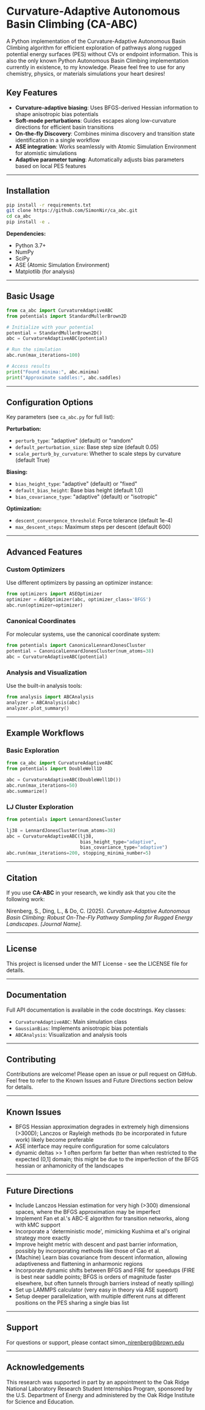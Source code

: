 # Curvature-Adaptive Autonomous Basin Climbing (CA-ABC)

A Python implementation of the Curvature-Adaptive Autonomous Basin Climbing algorithm for efficient exploration of pathways along rugged potential energy surfaces (PES) without CVs or endpoint information.
This is also the only known Python Autonomous Basin Climbing implementation currently in existence, to my knowledge. Please feel free to use for any chemistry, physics, or materials simulations your heart desires!

## Key Features

- **Curvature-adaptive biasing**: Uses BFGS-derived Hessian information to shape anisotropic bias potentials
- **Soft-mode perturbations**: Guides escapes along low-curvature directions for efficient basin transitions
- **On-the-fly Discovery**: Combines minima discovery and transition state identification in a single workflow
- **ASE integration**: Works seamlessly with Atomic Simulation Environment for atomistic simulations
- **Adaptive parameter tuning**: Automatically adjusts bias parameters based on local PES features

---

## Installation

```bash
pip install -r requirements.txt 
git clone https://github.com/SimonNir/ca_abc.git
cd ca_abc
pip install -e .
```


**Dependencies:**

  * Python 3.7+
  * NumPy
  * SciPy
  * ASE (Atomic Simulation Environment)
  * Matplotlib (for analysis)

-----

## Basic Usage

```python
from ca_abc import CurvatureAdaptiveABC
from potentials import StandardMullerBrown2D

# Initialize with your potential
potential = StandardMullerBrown2D()
abc = CurvatureAdaptiveABC(potential)

# Run the simulation
abc.run(max_iterations=100)

# Access results
print("Found minima:", abc.minima)
print("Approximate saddles:", abc.saddles)
```

-----

## Configuration Options

Key parameters (see `ca_abc.py` for full list):

**Perturbation:**

  * `perturb_type`: "adaptive" (default) or "random"
  * `default_perturbation_size`: Base step size (default 0.05)
  * `scale_perturb_by_curvature`: Whether to scale steps by curvature (default True)

**Biasing:**

  * `bias_height_type`: "adaptive" (default) or "fixed"
  * `default_bias_height`: Base bias height (default 1.0)
  * `bias_covariance_type`: "adaptive" (default) or "isotropic"

**Optimization:**

  * `descent_convergence_threshold`: Force tolerance (default 1e-4)
  * `max_descent_steps`: Maximum steps per descent (default 600)

-----

## Advanced Features

### Custom Optimizers

Use different optimizers by passing an optimizer instance:

```python
from optimizers import ASEOptimizer
optimizer = ASEOptimizer(abc, optimizer_class='BFGS')
abc.run(optimizer=optimizer)
```

### Canonical Coordinates

For molecular systems, use the canonical coordinate system:

```python
from potentials import CanonicalLennardJonesCluster
potential = CanonicalLennardJonesCluster(num_atoms=38)
abc = CurvatureAdaptiveABC(potential)
```

### Analysis and Visualization

Use the built-in analysis tools:

```python
from analysis import ABCAnalysis
analyzer = ABCAnalysis(abc)
analyzer.plot_summary()
```

-----

## Example Workflows

### Basic Exploration

```python
from ca_abc import CurvatureAdaptiveABC
from potentials import DoubleWell1D

abc = CurvatureAdaptiveABC(DoubleWell1D())
abc.run(max_iterations=50)
abc.summarize()
```

### LJ Cluster Exploration

```python
from potentials import LennardJonesCluster

lj38 = LennardJonesCluster(num_atoms=38)
abc = CurvatureAdaptiveABC(lj38,
                           bias_height_type="adaptive",
                           bias_covariance_type="adaptive")
abc.run(max_iterations=200, stopping_minima_number=5)
```

-----

## Citation

If you use **CA-ABC** in your research, we kindly ask that you cite the following work:

Nirenberg, S., Ding, L., & Do, C. (2025). *Curvature-Adaptive Autonomous Basin Climbing: Robust On-The-Fly Pathway Sampling for Rugged Energy Landscapes*. *[Journal Name]*.

-----

## License

This project is licensed under the MIT License - see the LICENSE file for details.

-----

## Documentation

Full API documentation is available in the code docstrings. Key classes:

  * `CurvatureAdaptiveABC`: Main simulation class
  * `GaussianBias`: Implements anisotropic bias potentials
  * `ABCAnalysis`: Visualization and analysis tools

-----

## Contributing

Contributions are welcome\! Please open an issue or pull request on GitHub. Feel free to refer to the Known Issues and Future Directions section below for details. 

-----

## Known Issues

  * BFGS Hessian approximation degrades in extremely high dimensions (\>300D); Lanczos or Rayleigh methods (to be incorporated in future work) likely become preferable
  * ASE interface may require configuration for some calculators
  * dynamic deltas >> 1 often perform far better than when restricted to the expected (0,1] domain; this might be due to the imperfection of the BFGS hessian or anhamonicity of the landscapes

-----

## Future Directions

  * Include Lanczos Hessian estimation for very high (\>300) dimensional spaces, where the BFGS approximation may be imperfect
  * Implement Fan et al.'s ABC-E algorithm for transition networks, along with kMC support
  * Incorporate a 'deterministic mode', mimicking Kushima et al's original strategy more exactly
  * Improve height metric with descent and past barrier information, possibly by incorporating methods like those of Cao et al. 
  * (Machine) Learn bias covariance from descent information, allowing adaptiveness and flattening in anharmonic regions
  * Incorporate dynamic shifts between BFGS and FIRE for speedups (FIRE is best near saddle points; BFGS is orders of magnitude faster elsewhere, but often tunnels through barriers instead of neatly spilling)
  * Set up LAMMPS calculator (very easy in theory via ASE support)
  * Setup deeper parallelization, with multiple different runs at different positions on the PES sharing a single bias list

-----

## Support

For questions or support, please contact simon\_nirenberg@brown.edu

-----

## Acknowledgements
This research was supported in part by an appointment to the Oak Ridge National Laboratory Research Student Internships
Program, sponsored by the U.S. Department of Energy and administered by the Oak Ridge Institute for Science and Education.
